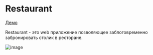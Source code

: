 # Restaurant 
<a href="https://restaurant-team.herokuapp.com/">Демо</a>

Restaurant - это web приложение позволяющее заблоговременно забронировать столик в ресторане.

![image](https://user-images.githubusercontent.com/90183233/147495170-d424a95c-e027-40b2-9fba-d4711b791790.png)
